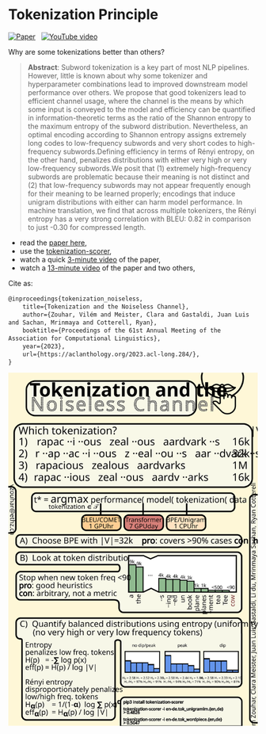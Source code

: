 # Tokenization Principle

[![Paper](https://img.shields.io/badge/📜%20paper-481.svg)](https://aclanthology.org/2023.acl-long.284/)
&nbsp;
[![YouTube video](https://img.shields.io/badge/🎥%20YouTube%20video-F00.svg)](https://www.youtube.com/watch?v=yeEZpf4BlDA)

Why are some tokenizations better than others? 

> **Abstract**: Subword tokenization is a key part of most NLP pipelines. However, little is known about why some tokenizer and hyperparameter combinations lead to improved downstream model performance over others. We propose that good tokenizers lead to efficient channel usage, where the channel is the means by which some input is conveyed to the model and efficiency can be quantified in information-theoretic terms as the ratio of the Shannon entropy to the maximum entropy of the subword distribution. Nevertheless, an optimal encoding according to Shannon entropy assigns extremely long codes to low-frequency subwords and very short codes to high-frequency subwords.Defining efficiency in terms of Rényi entropy, on the other hand, penalizes distributions with either very high or very low-frequency subwords.We posit that (1) extremely high-frequency subwords are problematic because their meaning is not distinct and (2) that low-frequency subwords may not appear frequently enough for their meaning to be learned properly; encodings that induce unigram distributions with either can harm model performance. In machine translation, we find that across multiple tokenizers, the Rényi entropy has a very strong correlation with BLEU: 0.82 in comparison to just -0.30 for compressed length.

- read the [paper here](https://aclanthology.org/2023.acl-long.284/),
- use the [tokenization-scorer](https://github.com/zouharvi/tokenization-scorer),
- watch a quick [3-minute video](https://www.youtube.com/watch?v=rCBDcKD8UEg) of the paper,
- watch a [13-minute video](https://www.youtube.com/watch?v=yeEZpf4BlDA) of the paper and two others,

Cite as:
```
@inproceedings{tokenization_noiseless, 
    title={Tokenization and the Noiseless Channel},
    author={Zouhar, Vilém and Meister, Clara and Gastaldi, Juan Luis and Sachan, Mrinmaya and Cotterell, Ryan},
    booktitle={Proceedings of the 61st Annual Meeting of the Association for Computational Linguistics},
    year={2023},
    url={https://aclanthology.org/2023.acl-long.284/},
}
```

<img src="meta/poster.svg" width="700em">

